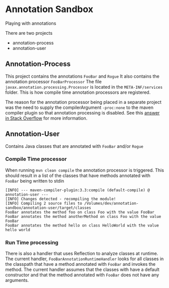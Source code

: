 # Annotation Sandbox

Playing with annotations 

There are two projects 
* annotation-process
* annotation-user

## Annotation-Process
This project contains the annotations `FooBar` and `Rogue`
It also contains the annotation processor `FooBarProcessor`
The file `javax.annotation.processing.Processor` is located in the `META-INF/services` folder. This is how compile time annotation processors are registered. 

The reason for the annotation processor being placed in a separate project was the need to supply the compilerArgument `-proc:none` to the maven compiler plugin so that annotation processing is disabled. See this [answer in Stack Overflow](http://stackoverflow.com/questions/6967514/maven-example-of-annotation-preprocessing-and-generation-of-classes-in-same-comp/6974117) for more information. 


## Annotation-User
Contains Java classes that are annotated with `FooBar` and/or `Rogue`

### Compile Time processor
When running `mvn clean compile` the annotation processor is triggered.
This should result in a list of the classes that have methods annotated with `FooBar` being written to stdin

    [INFO] --- maven-compiler-plugin:3.3:compile (default-compile) @ annotation-user ---
    [INFO] Changes detected - recompiling the module!
    [INFO] Compiling 2 source files to /Volumes/dev/annotation-sandbox/annotation-user/target/classes
    FooBar annotates the method foo on class Foo with the value FooBar
    FooBar annotates the method anotherMethod on class Foo with the value FooBar
    FooBar annotates the method hello on class HelloWorld with the value hello world


### Run Time processing
There is also a handler that uses Reflection to analyze classes at runtime. The current handler, `FooBarAnnotationRuntimeHandler` looks for all classes in the classpath that have a method annotated with `FooBar` and invokes the method. The current handler assumes that the classes with have a default constructor and that the method annotated with `FooBar` does not have any arguments.  